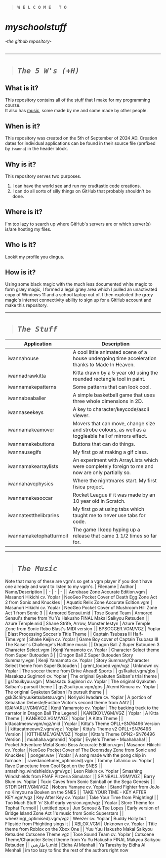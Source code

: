> ### `W E L C O M E   T O`
# *myschoolstuff*
###### -the github repository-
---
> # ***`The 5 W's (+H)`***
## What is it?
This repository contains all of the [stuff](#the-stuff) that I make for my programming course.  
It also has [music](#the-music), some made by me and some made by other people.
## When is it?
This repository was created on the 5th of September of 2024 AD. Creation dates for individual applications can be found in their source file (prefixed by `iwanna`) in the header block.
## Why is it?
This repository serves two purposes.
1. I can have the world see and run my crudtastic code creations.
2. I can do all sorts of silly things on GitHub that probably shouldn't be done.
## Where is it?
I'm too lazy to search up where GitHub's servers are or which server(s) is/are hosting my files.
## Who is it?
Lookit my profile you dingus.
## How is it?
Using some black magic with the much less documented white magic to form græy magic, I formed a legal græy area which I pulled an unactivated copy of Windows 11 and a school laptop out of. I then exploited the græy magic's internet connectivity ability to sign up for a GitHub account and make this repository.

---
> # ***`The Stuff`***
| Application | Description |
|-|-|
| iwannahouse | A cool little animated scene of a house undergoing time acceleration thanks to Made In Heaven. |
| iwannadrawkitta | Kitta drawn by a 5 year old using the rounded rectangle tool in paint. |
| iwannamakepatterns | Some patterns that can look cool.|
| iwannabeaballer | A simple basketball game that uses three whole dimensions in 2D. |
| iwannaseekeys | A key to character/keycode/ascii viewer. |
| iwannamakeamover | Movers that can move, change size and strobe colours, as well as a toggleable hall of mirrors effect. |
| iwannamakebuttons | Buttons that can do things. |
| iwannausegifs | My first go at making a gif class. |
| iwannamakearraylists | An experiment with ArrayLists which were completely foreign to me and now are only partially so. |
| iwannahavephysics | Where the nightmares start. My first fisica project. |
| iwannamakesoccar | Rocket League if it was made by an 10 year old in Scratch. |
| iwannatestthelibraries | My first go at using tabs which taught me to never use tabs for code. |
| iwannamaketophatturmoil | The game I keep hyping up a release that came 1 1/2 times so far for. |

---
> # ***`The Music`***
Note that many of these are vgm's so get a vgm player if you don't have one already and want to listen to my vgm's.
| Filename | Author | Name/Description |
| - | - | - |
| Aerobase Zone Accurate Edition.vgm | Masanori Hikichi cv. Yoplar | NeoGeo Pocket Cover of Death Egg Zone Act 2 from Sonic and Knuckles |
| Aquatic Relix Zone Accurate Edition.vgm | Masanori Hikichi cv. Yoplar | NeoGeo Pocket Cover of Mushroom Hill Zone Act 1 from Sonic 3 |
| Armored Sensui.mid | Tose Sound Team | Armored Sensui's theme from Yu Yu Hakusho FINAL Makai Saikyou Retsuden |
| Azure Temple.mid | Shane Strife, Arrow, Monster Iestyn | Azure Temple Zone from Sonic Robo Blast's MIDI version |
| BPSOCCER.VGM/VGZ | Yoplar | Blast Processing Soccer's Title Theme |
| Captain Tsubasa III Half-Time.vgm | Shake Keijin cv. Yoplar | Game Boy cover of Captain Tsubasa III The Kaiser's Challenge's Halftime music |
| Dragon Ball Z Super Butouden 3 Character Select.vgm | Kenji Yamamoto cv. Yoplar | Character Select theme from Super Butouden 3 |
| Dragon Ball Z Super Butouden Story Summary.vgm | Kenji Yamamoto cv. Yoplar | Story Summary/Character Select theme from Super Butouden |
| grent_looped.vgm/vgz | Unknown cv. Yoplar | The soccer theme from Drive Ahead! Sports |
| gs1kaitei.vgm/gbs | Masakazu Sugimori cv. Yoplar | The original Gyakuten Saiban's trial theme |
| gs1tsuikyuu.vgm | Masakazu Sugimori cv. Yoplar | The original Gyakuten Saiban's pursuit theme |
| gs2tsuikyuu.vgm/gbs | Akemi Kimura cv. Yoplar | The original Gyakuten Saiban II's pursuit theme |
| gsk2ichiryuuketsubetsu.vgm | Noriyuki Iwadare cv. Yoplar | A portion of Sebastian Debeste/Eustice Victor's second theme from AAI2 |
| IDAINARU.VGM/VGZ | Kenji Yamamoto cv. Yoplar | The backing track to the narrator in Dragon Ball The Legend |
| KANEKO1.VGM/VGZ | Yoplar | A Kitta Theme |
| KANEKO2.VGM/VGZ | Yoplar | A Kitta Theme |
| kittacatmeow.vgm/vgz/mid | Yoplar | Kitta's Theme OPLL+SN76496 Version |
| kittacatmeowv2.vgm/vgz | Yoplar | Kitta's Theme v2 OPLL+SN76496 Version |
| KITTHEME.VGM/VGZ | Yoplar | Kitta's Theme OPN2+SN76496 Version |
| muahaha.vgm/mid | Yoplar | Evyle's Theme - Muahahaha! |
| Pocket Adventure Metal Sonic Boss Accurate Edition.vgm | Masanori Hikichi cv. Yoplar | NeoGeo Pocket Cover of The Doomsday Zone from Sonic and Knuckles |
| ponger.wav | Yoplar | A song made with the pong chip in furnace |
| ravedancetune(_optimised).vgm | Tommy Tallarico cv. Yoplar | Rave Dancetune from Cool Spot on the SNES |
| smashing_windshields.vgm/vgz | Leon Riskin cv. Yoplar | Smashing Windshields from FNAF Pizzeria Simulator |
| SPINBALL.VGM/VGZ | Barry Blum cv. Yoplar | Toxic Caves from Sonic Spinball on the Sega Genesis |
| STDFIGHT.VGM/VGZ | Noboru Yamane cv. Yoplar | Stand Fighter from JoJo no Kimyou na Bouken on the SNES |
| TAKE YOUR TIME - KEY AFTER KEY.vgm/vgz | Key After Key cv. Yoplar | Take Your Time from Phighting! |
| Too Much Stuff 'n' Stuff early version.vgm/vgz | Yoplar | Store Theme for Tophat Turmoil |
| untitled.opus | Jun Senoue & Tee Lopes | Early version of Bridge Island Zone Act 1's music from Sonic Superstars |
| wheezing(_optimised).vgm/vgz | Weezer cv. Yoplar | Buddy Holly but Flipside from Phighting sings it |
| XBLOX.VGM | Unknown cv. Yoplar | Title theme from Roblox on the Xbox One |
| Yuu Yuu Hakusho Makai Saikyou Retsuden Cutscene Theme.vgz | Tose Sound Team cv. Yoplar | Cutscene Theme/Character Select theme from Yu Yu Hakusho FINAL Makyou Saikyou Retsuden |
| يا طارشي.mid | Eidha Al Menhali | Ya Tareshy by Eidha Al Menhali |
im too lazy to find the rest of the authors right now
